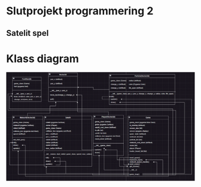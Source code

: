 # Slutprojekt programmering 2
## Satelit spel
# Klass diagram
![klassdiagram](/orelevanta-bilder/klassdiagram.png)
